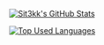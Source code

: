 [![Sit3kk's GitHub Stats](https://github-readme-stats.vercel.app/api?username=sit3kk&show_icons=true&theme=radical&count_private=true&hide_border=true&bg_color=0d1117)](https://github.com/sit3kk)

[![Top Used Languages](https://github-readme-stats.vercel.app/api/top-langs/?username=sit3kk&theme=radical&layout=compact&card_width=445&hide_border=true&exclude_repo=OpenGL-Game,SNOK,ArduinoSmokerInterface,ChipEi,Spaget,Playground&bg_color=0d1117)](https://github.com/sit3kk)

<!--
**sit3kk/sit3kk** is a ✨ _special_ ✨ repository because its `README.md` (this file) appears on your GitHub profile.

Here are some ideas to get you started:

- 🔭 I’m currently working on ...
- 🌱 I’m currently learning ...
- 👯 I’m looking to collaborate on ...
- 🤔 I’m looking for help with ...
- 💬 Ask me about ...
- 📫 How to reach me: ...
- 😄 Pronouns: ...
- ⚡ Fun fact: ...
-->
